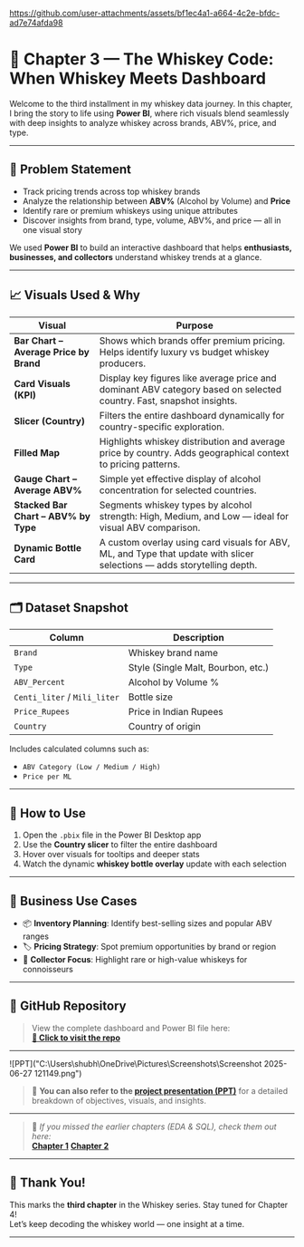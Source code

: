 


https://github.com/user-attachments/assets/bf1ec4a1-a664-4c2e-bfdc-ad7e74afda98


# 🥃 Chapter 3 — The Whiskey Code: When Whiskey Meets Dashboard

Welcome to the third installment in my whiskey data journey. In this chapter, I bring the story to life using **Power BI**, where rich visuals blend seamlessly with deep insights to analyze whiskey across brands, ABV%, price, and type.


---

## 🧠 Problem Statement

- Track pricing trends across top whiskey brands  
- Analyze the relationship between **ABV%** (Alcohol by Volume) and **Price**
- Identify rare or premium whiskeys using unique attributes
- Discover insights from brand, type, volume, ABV%, and price — all in one visual story

We used **Power BI** to build an interactive dashboard that helps **enthusiasts, businesses, and collectors** understand whiskey trends at a glance.

---

## 📈 Visuals Used & Why

| Visual | Purpose |
|--------|---------|
| **Bar Chart – Average Price by Brand** | Shows which brands offer premium pricing. Helps identify luxury vs budget whiskey producers. |
| **Card Visuals (KPI)** | Display key figures like average price and dominant ABV category based on selected country. Fast, snapshot insights. |
| **Slicer (Country)** | Filters the entire dashboard dynamically for country-specific exploration. |
| **Filled Map** | Highlights whiskey distribution and average price by country. Adds geographical context to pricing patterns. |
| **Gauge Chart – Average ABV%** | Simple yet effective display of alcohol concentration for selected countries. |
| **Stacked Bar Chart – ABV% by Type** | Segments whiskey types by alcohol strength: High, Medium, and Low — ideal for visual ABV comparison. |
| **Dynamic Bottle Card** | A custom overlay using card visuals for ABV, ML, and Type that update with slicer selections — adds storytelling depth. |

---

## 🗂️ Dataset Snapshot

| Column         | Description                        |
|----------------|------------------------------------|
| `Brand`        | Whiskey brand name                 |
| `Type`         | Style (Single Malt, Bourbon, etc.) |
| `ABV_Percent`  | Alcohol by Volume %                |
| `Centi_liter` / `Mili_liter` | Bottle size         |
| `Price_Rupees` | Price in Indian Rupees             |
| `Country`      | Country of origin                  |

Includes calculated columns such as:
- `ABV Category (Low / Medium / High)`
- `Price per ML`

---

## 🧩 How to Use

1. Open the `.pbix` file in the Power BI Desktop app
2. Use the **Country slicer** to filter the entire dashboard
3. Hover over visuals for tooltips and deeper stats
4. Watch the dynamic **whiskey bottle overlay** update with each selection

---

## 🎯 Business Use Cases

- 📦 **Inventory Planning**: Identify best-selling sizes and popular ABV ranges  
- 🏷 **Pricing Strategy**: Spot premium opportunities by brand or region  
- 🥃 **Collector Focus**: Highlight rare or high-value whiskeys for connoisseurs  

---

## 🔗 GitHub Repository

> View the complete dashboard and Power BI file here:  
**[🔗 Click to visit the repo](https://github.com/shubham132004/World-Whiskey-Analysis/tree/main/Whiskey_PowerBi)**

---
![PPT]("C:\Users\shubh\OneDrive\Pictures\Screenshots\Screenshot 2025-06-27 121149.png")
> 📌 **You can also refer to the [project presentation (PPT)](https://github.com/shubham132004/World-Whiskey-Analysis/blob/main/The%20whiskey%20code.pdf)** for a detailed breakdown of objectives, visuals, and insights.

---
> 📌 *If you missed the earlier chapters (EDA & SQL), check them out here:*  
> **[Chapter 1](https://github.com/shubham132004/World-Whiskey-Analysis/tree/main/Whiskey_EDA)**
> **[Chapter 2](https://github.com/shubham132004/World-Whiskey-Analysis/tree/main/Whiskey_SQL)**
---

## 👋 Thank You!

This marks the **third chapter** in the Whiskey series. Stay tuned for Chapter 4!  
Let’s keep decoding the whiskey world — one insight at a time.

---
